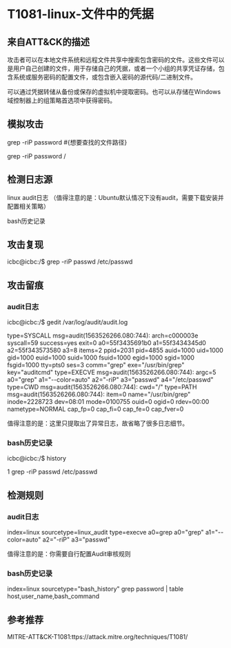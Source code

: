 # T1081-linux-文件中的凭据

## 来自ATT&CK的描述

攻击者可以在本地文件系统和远程文件共享中搜索包含密码的文件。这些文件可以是用户自己创建的文件，用于存储自己的凭据，或者一个小组的共享凭证存储，包含系统或服务密码的配置文件，或包含嵌入密码的源代码/二进制文件。

可以通过凭据转储从备份或保存的虚拟机中提取密码。也可以从存储在Windows域控制器上的组策略首选项中获得密码。

## 模拟攻击

grep -riP password #{想要查找的文件路径}

grep -riP password /

## 检测日志源

linux audit日志 （值得注意的是：Ubuntu默认情况下没有audit，需要下载安装并配置相关策略）

bash历史记录

## 攻击复现

icbc@icbc:/$ grep -riP passwd /etc/passwd

## 攻击留痕

### audit日志

icbc@icbc:/$ gedit /var/log/audit/audit.log 

type=SYSCALL msg=audit(1563526266.080:744): arch=c000003e syscall=59 success=yes exit=0 a0=55f3435691b0 a1=55f3434345d0 a2=55f343573580 a3=8 items=2 ppid=2031 pid=4855 auid=1000 uid=1000 gid=1000 euid=1000 suid=1000 fsuid=1000 egid=1000 sgid=1000 fsgid=1000 tty=pts0 ses=3 comm="grep" exe="/usr/bin/grep" key="auditcmd"
type=EXECVE msg=audit(1563526266.080:744): argc=5 a0="grep" a1="--color=auto" a2="-riP" a3="passwd" a4="/etc/passwd"
type=CWD msg=audit(1563526266.080:744): cwd="/"
type=PATH msg=audit(1563526266.080:744): item=0 name="/usr/bin/grep" inode=2228723 dev=08:01 mode=0100755 ouid=0 ogid=0 rdev=00:00 nametype=NORMAL cap_fp=0 cap_fi=0 cap_fe=0 cap_fver=0

值得注意的是：这里只提取出了异常日志，故省略了很多日志细节。

### bash历史记录

icbc@icbc:/$ history

1  grep -riP passwd /etc/passwd

## 检测规则

### audit日志

index=linux sourcetype=linux_audit type=execve a0=grep   a0="grep" a1="--color=auto" a2="-riP" a3="passwd" 

值得注意的是：你需要自行配置Audit审核规则

### bash历史记录

index=linux sourcetype="bash_history" grep password | table host,user_name,bash_command

## 参考推荐

MITRE-ATT&CK-T1081:ttps://attack.mitre.org/techniques/T1081/

